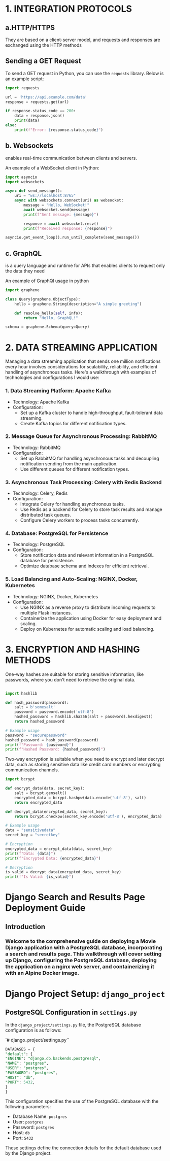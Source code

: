 # 1. INTEGRATION PROTOCOLS

## a.HTTP/HTTPS

They are based on a client-server model, and requests and responses are exchanged using the HTTP methods

## Sending a GET Request

To send a GET request in Python, you can use the `requests` library. Below is an example script:

```python
import requests

url = 'https://api.example.com/data'
response = requests.get(url)

if response.status_code == 200:
    data = response.json()
    print(data)
else:
    print(f"Error: {response.status_code}")

```

## b. Websockets

enables real-time communication between clients and servers.

An example of a WebSocket client in Python:

```python
import asyncio
import websockets

async def send_message():
    uri = "ws://localhost:8765"
    async with websockets.connect(uri) as websocket:
        message = "Hello, WebSocket!"
        await websocket.send(message)
        print(f"Sent message: {message}")

        response = await websocket.recv()
        print(f"Received response: {response}")

asyncio.get_event_loop().run_until_complete(send_message())
```

## c. GraphQL

is a query language and runtime for APIs that enables clients to request only the data they need

An example of GraphQl usage in python

```python
import graphene

class Query(graphene.ObjectType):
    hello = graphene.String(description="A simple greeting")

    def resolve_hello(self, info):
        return "Hello, GraphQL!"

schema = graphene.Schema(query=Query)


```

# 2. DATA STREAMING APPLICATION

Managing a data streaming application that sends one million notifications every hour involves considerations for scalability, reliability, and efficient handling of asynchronous tasks. Here's a walkthrough with examples of technologies and configurations I would use:

### 1\. Data Streaming Platform: Apache Kafka

- Technology: Apache Kafka
- Configuration:
  - Set up a Kafka cluster to handle high-throughput, fault-tolerant data streaming.
  - Create Kafka topics for different notification types.

### 2\. Message Queue for Asynchronous Processing: RabbitMQ

- Technology: RabbitMQ
- Configuration:
  - Set up RabbitMQ for handling asynchronous tasks and decoupling notification sending from the main application.
  - Use different queues for different notification types.

### 3\. Asynchronous Task Processing: Celery with Redis Backend

- Technology: Celery, Redis
- Configuration:
  - Integrate Celery for handling asynchronous tasks.
  - Use Redis as a backend for Celery to store task results and manage distributed task queues.
  - Configure Celery workers to process tasks concurrently.

### 4\. Database: PostgreSQL for Persistence

- Technology: PostgreSQL
- Configuration:
  - Store notification data and relevant information in a PostgreSQL database for persistence.
  - Optimize database schema and indexes for efficient retrieval.

### 5\. Load Balancing and Auto-Scaling: NGINX, Docker, Kubernetes

- Technology: NGINX, Docker, Kubernetes
- Configuration:
  - Use NGINX as a reverse proxy to distribute incoming requests to multiple Flask instances.
  - Containerize the application using Docker for easy deployment and scaling.
  - Deploy on Kubernetes for automatic scaling and load balancing.

# 3. ENCRYPTION AND HASHING METHODS

One-way hashes are suitable for storing sensitive information, like passwords, where you don't need to retrieve the original data.

```python

import hashlib

def hash_password(password):
    salt = b'somesalt'
    password = password.encode('utf-8')
    hashed_password = hashlib.sha256(salt + password).hexdigest()
    return hashed_password

# Example usage
password = "securepassword"
hashed_password = hash_password(password)
print(f"Password: {password}")
print(f"Hashed Password: {hashed_password}")

```

Two-way encryption is suitable when you need to encrypt and later decrypt data, such as storing sensitive data like credit card numbers or encrypting communication channels.

```python
import bcrypt

def encrypt_data(data, secret_key):
    salt = bcrypt.gensalt()
    encrypted_data = bcrypt.hashpw(data.encode('utf-8'), salt)
    return encrypted_data

def decrypt_data(encrypted_data, secret_key):
    return bcrypt.checkpw(secret_key.encode('utf-8'), encrypted_data)

# Example usage
data = "sensitivedata"
secret_key = "secretkey"

# Encryption
encrypted_data = encrypt_data(data, secret_key)
print(f"Data: {data}")
print(f"Encrypted Data: {encrypted_data}")

# Decryption
is_valid = decrypt_data(encrypted_data, secret_key)
print(f"Is Valid: {is_valid}")

```

# Django Search and Results Page Deployment Guide

## Introduction

### Welcome to the comprehensive guide on deploying a Movie Django application with a PostgreSQL database, incorporating a search and results page. This walkthrough will cover setting up Django, configuring the PostgreSQL database, deploying the application on a nginx web server, and containerizing it with an Alpine Docker image.

# Django Project Setup: `django_project`

## PostgreSQL Configuration in `settings.py`

In the `django_project/settings.py` file, the PostgreSQL database configuration is as follows:

`# django_project/settings.py``

```sql
DATABASES = {
"default": {
"ENGINE": "django.db.backends.postgresql",
"NAME": "postgres",
"USER": "postgres",
"PASSWORD": "postgres",
"HOST": "db",
"PORT": 5432,
}
}
```

This configuration specifies the use of the PostgreSQL database with the following parameters:

- Database Name: `postgres`
- User: `postgres`
- Password: `postgres`
- Host: `db`
- Port: `5432`

These settings define the connection details for the default database used by the Django project.
